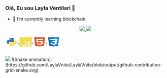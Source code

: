 ### Olá, Eu sou Layla Ventilari 👋



- 🌱 I’m currently learning blockchain.



<div align="center">
  <a href="https://github.com/LaylaVnite">
  <img height="180em" src="https://github-readme-stats.vercel.app/api?username=LaylaVnite&show_icons=true&theme=standard&include_all_commits=true&count_private=true"/>
  <img height="180em" src="https://github-readme-stats.vercel.app/api/top-langs/?username=LaylaVnite&layout=compact&langs_count=7&theme=standard"/>
</div>
<div style="display: inline_block"><br>
  <img align="center" alt="Rafa-Python" height="30" width="40" src="https://raw.githubusercontent.com/devicons/devicon/master/icons/python/python-original.svg">
  <img align="center" alt="Rafa-Js" height="30" width="40" src="https://raw.githubusercontent.com/devicons/devicon/master/icons/javascript/javascript-plain.svg">
  
  <img align="center" alt="Rafa-HTML" height="30" width="40" src="https://raw.githubusercontent.com/devicons/devicon/master/icons/html5/html5-original.svg">
  <img align="center" alt="Rafa-CSS" height="30" width="40" src="https://raw.githubusercontent.com/devicons/devicon/master/icons/css3/css3-original.svg">
  
   
</div>
  
  ##
  
  <div>
     <a href="https://instagram.com/layla.ventilari" target="_blank"><img src="https://img.shields.io/badge/-Instagram-%23E4405F?style=for-the-badge&logo=instagram&logoColor=white" target="_blank"></a>
     ![Snake animation](https://github.com/LaylaVnite/LaylaVnite/blob/output/github-contribution-grid-snake.svg)
    
 

  </div>
